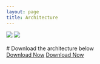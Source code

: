 ```yaml
---
layout: page
title: Architecture
---
```




  
  


  
  <div class="feature">
  
 
<img src="/jkylTest/img/RosterNet Architecturev1.0.svg" class="diagrom-img-sec">

<img src="/jkylTest/img/RosterNet Architecturev1.0_.svg" class="diagrom-img-sec">
 
  </div>
  
 
 <div id="header-btns">
 <br/>
  # Download the architecture below 
  </br>
    <a id="header-btn-left" class="btn" href="{{ site.baseurl }}/help">Download Now</a>
    <a id="header-btn-right" class="btn" href="{{ site.baseurl }}/example">Download Now</a>
  </div>

<br/>


